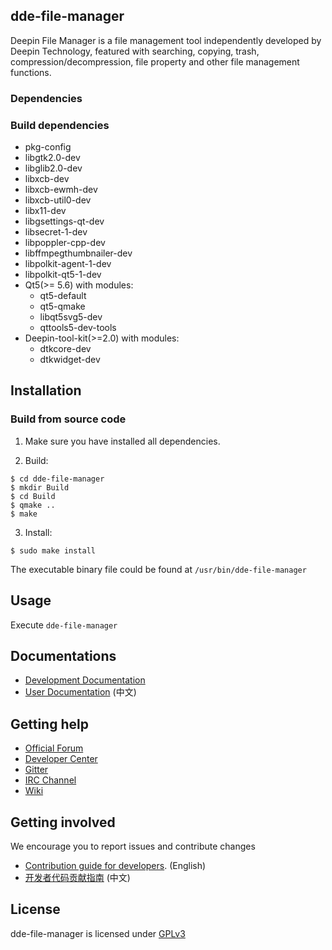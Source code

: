 ## dde-file-manager

Deepin File Manager is a file management tool independently developed by Deepin Technology, featured with searching, copying, trash, compression/decompression, file property and other file management functions.

### Dependencies

### Build dependencies
* pkg-config
* libgtk2.0-dev
* libglib2.0-dev
* libxcb-dev
* libxcb-ewmh-dev
* libxcb-util0-dev
* libx11-dev
* libgsettings-qt-dev
* libsecret-1-dev
* libpoppler-cpp-dev
* libffmpegthumbnailer-dev
* libpolkit-agent-1-dev
* libpolkit-qt5-1-dev
* Qt5(>= 5.6) with modules:
  - qt5-default
  - qt5-qmake
  - libqt5svg5-dev
  - qttools5-dev-tools
* Deepin-tool-kit(>=2.0) with modules:
  - dtkcore-dev
  - dtkwidget-dev


## Installation

### Build from source code

1. Make sure you have installed all dependencies.

2. Build:
```
$ cd dde-file-manager
$ mkdir Build
$ cd Build
$ qmake ..
$ make
```

3. Install:
```
$ sudo make install
```

The executable binary file could be found at `/usr/bin/dde-file-manager`

## Usage

Execute `dde-file-manager`

## Documentations

 - [Development Documentation](https://linuxdeepin.github.io/dde-file-manager/)
 - [User Documentation](https://wiki.deepin.org/index.php?title=%E6%B7%B1%E5%BA%A6%E6%96%87%E4%BB%B6%E7%AE%A1%E7%90%86%E5%99%A8) (中文)

## Getting help

 - [Official Forum](https://bbs.deepin.org/)
 - [Developer Center](https://github.com/linuxdeepin/developer-center)
 - [Gitter](https://gitter.im/orgs/linuxdeepin/rooms)
 - [IRC Channel](https://webchat.freenode.net/?channels=deepin)
 - [Wiki](https://wiki.deepin.org/)

## Getting involved

We encourage you to report issues and contribute changes

 - [Contribution guide for developers](https://github.com/linuxdeepin/developer-center/wiki/Contribution-Guidelines-for-Developers-en). (English)
 - [开发者代码贡献指南](https://github.com/linuxdeepin/developer-center/wiki/Contribution-Guidelines-for-Developers) (中文)

## License

dde-file-manager is licensed under [GPLv3](LICENSE)
